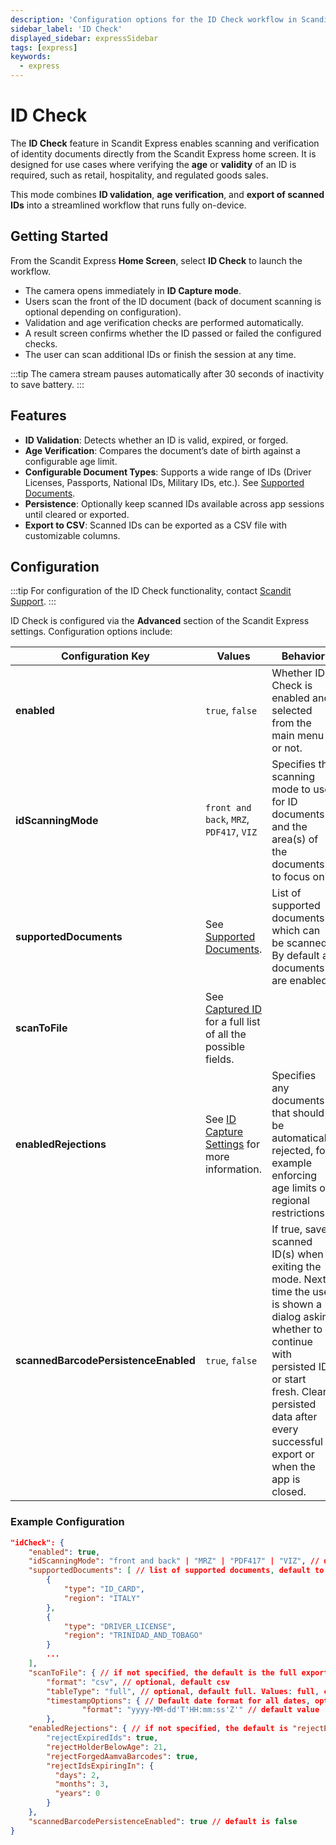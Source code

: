 ```yaml
---
description: 'Configuration options for the ID Check workflow in Scandit Express.'
sidebar_label: 'ID Check'
displayed_sidebar: expressSidebar
tags: [express]
keywords:
  - express
---
```


# ID Check

The **ID Check** feature in Scandit Express enables scanning and verification of identity documents directly from the Scandit Express home screen. It is designed for use cases where verifying the **age** or **validity** of an ID is required, such as retail, hospitality, and regulated goods sales.

This mode combines **ID validation**, **age verification**, and **export of scanned IDs** into a streamlined workflow that runs fully on-device.

## Getting Started

From the Scandit Express **Home Screen**, select **ID Check** to launch the workflow.

- The camera opens immediately in **ID Capture mode**.  
- Users scan the front of the ID document (back of document scanning is optional depending on configuration).  
- Validation and age verification checks are performed automatically.  
- A result screen confirms whether the ID passed or failed the configured checks.  
- The user can scan additional IDs or finish the session at any time.  

:::tip
The camera stream pauses automatically after 30 seconds of inactivity to save battery.
:::

## Features

- **ID Validation**: Detects whether an ID is valid, expired, or forged.  
- **Age Verification**: Compares the document’s date of birth against a configurable age limit.
- **Configurable Document Types**: Supports a wide range of IDs (Driver Licenses, Passports, National IDs, Military IDs, etc.). See [Supported Documents](docs/sdks/android/id-capture/supported-documents.md).
- **Persistence**: Optionally keep scanned IDs available across app sessions until cleared or exported.
- **Export to CSV**: Scanned IDs can be exported as a CSV file with customizable columns.

## Configuration

:::tip
For configuration of the ID Check functionality, contact [Scandit Support](mailto:support@scandit.com).
:::

ID Check is configured via the **Advanced** section of the Scandit Express settings. Configuration options include:

| Configuration Key | Values   | Behavior   |
|-----------------|-----------------|----------|
| **enabled**  | `true`, `false`   | Whether ID Check is enabled and selected from the main menu or not. |
| **idScanningMode** | `front and back`, `MRZ`, `PDF417`, `VIZ` | Specifies the scanning mode to use for ID documents and the area(s) of the documents to focus on. |
| **supportedDocuments** | See [Supported Documents](docs/sdks/android/id-capture/supported-documents.md). | List of supported documents which can be scanned. By default all documents are enabled. |
| **scanToFile** | See [Captured ID](https://docs.scandit.com/7.6/data-capture-sdk/web/id-capture/api/captured-id.html) for a full list of all the possible fields. | | If this field is present it will be used to customize the output of this mode, i.e. `tableType` can be `custom` (choose which columns to export) or `full` (returns all fields). |
| **enabledRejections** | See [ID Capture Settings](https://docs.scandit.com/7.6/data-capture-sdk/android/id-capture/api/id-capture-settings.html#property-scandit.datacapture.id.IdCaptureSettings.RejectedDocuments) for more information. | Specifies any documents that should be automatically rejected, for example enforcing age limits or regional restrictions. |
| **scannedBarcodePersistenceEnabled** | `true`, `false` |  If true, save scanned ID(s) when exiting the mode. Next time the user is shown a dialog asking whether to continue with persisted IDs or start fresh. Clear persisted data after every successful export or when the app is closed. |

### Example Configuration

```json
"idCheck": {
    "enabled": true,
    "idScanningMode": "front and back" | "MRZ" | "PDF417" | "VIZ", // defaults to "front and back"
    "supportedDocuments": [ // list of supported documents, default to all documents
        {
            "type": "ID_CARD",
            "region": "ITALY"
        },
        {
            "type": "DRIVER_LICENSE",
            "region": "TRINIDAD_AND_TOBAGO"
        }
        ...
    ],
    "scanToFile": { // if not specified, the default is the full export
		"format": "csv", // optional, default csv
		"tableType": "full", // optional, default full. Values: full, custom
		"timestampOptions": { // Default date format for all dates, optional
				"format": "yyyy-MM-dd'T'HH:mm:ss'Z'" // default value
		}, 
    "enabledRejections": { // if not specified, the default is "rejectExpiredIds": true
        "rejectExpiredIds": true,
        "rejectHolderBelowAge": 21,
        "rejectForgedAamvaBarcodes": true,
        "rejectIdsExpiringIn": {
          "days": 2,
          "months": 3,
          "years": 0
        }
    },
    "scannedBarcodePersistenceEnabled": true // default is false 
}
```
